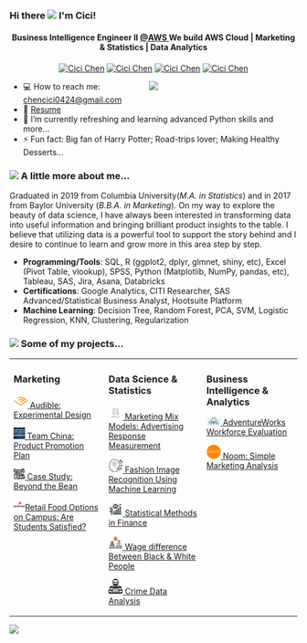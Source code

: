 ### Hi there <img src="https://media.giphy.com/media/hvRJCLFzcasrR4ia7z/giphy.gif" width="40"> I'm Cici!

<h4 align="center"> 
  Business Intelligence Engineer II <a href="https://aws.amazon.com/?nc2=h_lg" title="标题"> @AWS </a> We build AWS Cloud | Marketing & Statistics | Data Analytics
</h4>

<p align="center">
  <a href="https://github.com/iamcici0424" target="_blank"><img align="center" src="https://cdn0.iconfinder.com/data/icons/social-media-filled-2/24/social_media-20-512.png" alt="Cici Chen" height="30" width="30" /></a>
  <a href="https://www.linkedin.com/in/iamcici/" target="_blank"><img align="center" src="https://cdn4.iconfinder.com/data/icons/colorful-guache-social-media-logos-1/159/social-media_linkedin-512.png" alt="Cici Chen" height="25" width="25" /></a>
  <a href="https://www.notion.so/iamcici/Welcome-to-Cici-s-Project-Portfolio-45f750933f6d4cf6b6de73bf73239bca" target="_blank"><img align="center" src="https://img.icons8.com/plasticine/2x/notion.png" alt="Cici Chen" height="35" width="35" /></a>
  <a href="mailto:cc4291@columbia.edu" target="_blank"><img align="center" src="https://cdn3.iconfinder.com/data/icons/colorful-guache-social-media-logos-1/159/social-media_gmail-512.png" alt="Cici Chen" height="22" width="22" /></a>
</p>

 <a href="#"><img align="right" src=pics/pic1.png width=260>
 </a>

- 💻 How to reach me: chencici0424@gmail.com
- 📝 [Resume](Resume_Cici_Chen.pdf)
- 🌱 I’m currently refreshing and learning advanced Python skills and more...
- ⚡  Fun fact: Big fan of Harry Potter; Road-trips lover; Making Healthy Desserts...

### <img src="https://media.giphy.com/media/VgCDAzcKvsR6OM0uWg/giphy.gif" width="50"> A little more about me... 

Graduated in 2019 from Columbia University(*M.A. in Statistics*) and in 2017 from Baylor University (*B.B.A. in Marketing*). On my way to explore the beauty of data science, I have always been interested in transforming data into useful information and bringing brilliant product insights to the table. I believe that utilizing data is a powerful tool to support the story behind and I desire to continue to learn and grow more in this area step by step.

- **Programming/Tools**: SQL, R (ggplot2, dplyr, glmnet, shiny, etc), Excel (Pivot Table, vlookup), SPSS,
Python (Matplotlib, NumPy, pandas, etc), Tableau, SAS, Jira, Asana, Databricks
- **Certifications**: Google Analytics, CITI Researcher, SAS Advanced/Statistical Business Analyst, Hootsuite Platform 
- **Machine Learning**: Decision Tree, Random Forest, PCA, SVM, Logistic Regression, KNN, Clustering, Regularization

### <a href="#"><img src="https://media.giphy.com/media/VgCDAzcKvsR6OM0uWg/giphy.gif" width="50"></a> Some of my projects... 

<table><tr><td valign="top" width="33%">

### Marketing

  <a href="#"><img width="25" src=pics/audible.png > [Audible: Experimental Design](https://github.com/iamcici0424/Audible_Experimental_Design) </a>

  <a href="#"><img width="20" src=pics/team_china.jpg > [Team China: Product Promotion Plan](https://github.com/iamcici0424/Product_Promotion_Plan) </a>

  <a href="#"><img width="20" src=pics/beyond_the_bean.png > [Case Study: Beyond the Bean](https://github.com/iamcici0424/Beyond_the_Bean) </a>

  <a href="#"><img width="20" src=pics/armark.png >[Retail Food Options on Campus: Are Students Satisfied?](https://github.com/iamcici0424/Retail_Food_Options_on_Campus) </a>

</td><td valign="top" width="34%">

### Data Science & Statistics

  <a href="#"><img width="25" src=pics/MMM.jpg > [Marketing Mix Models: Advertising Response Measurement](https://github.com/iamcici0424/Marketing-Mix-Models) </a>

  <a href="#"><img width="25" src=pics/ML.png > [Fashion Image Recognition Using Machine Learning](https://github.com/iamcici0424/Fashion_Image_Recognition_Using_Machine_Learning) </a>

  <a href="#"><img width="25" src=pics/fin.png > [Statistical Methods in Finance](https://github.com/iamcici0424/Statistical_Methods_in_Finance) </a>

  <a href="#"><img width="25" src=pics/wage.png > [Wage difference Between Black & White People](https://github.com/iamcici0424/Wage_Difference) </a>

  <a href="#"><img width="25" src=pics/crime.png > [Crime Data Analysis](https://github.com/iamcici0424/Crime_Data_Analysis) </a>

</td><td valign="top" width="33%">

### Business Intelligence & Analytics

  <a href="#"><img width="25" src=pics/work.png > [AdventureWorks Workforce Evaluation](https://github.com/iamcici0424/AdventureWorks_Workforce_Evaluation) </a>

  <a href="#"><img width="25" src=pics/noom.png > [Noom: Simple Marketing Analysis](https://github.com/iamcici0424/Noom_Marketing_Analysis) </a>

</td></tr></table>

![](https://visitor-badge.glitch.me/badge?page_id=iamcici.iamcici)

<!--
**iamcici0424/iamcici0424** is a ✨ _special_ ✨ repository because its `README.md` (this file) appears on your GitHub profile.

Here are some ideas to get you started:

- 🔭 I’m currently working on ...
- 🌱 I’m currently learning ...
- 👯 I’m looking to collaborate on ...
- 🤔 I’m looking for help with ...
- 💬 Ask me about ...
- 📫 How to reach me: ...
- 😄 Pronouns: ...
- ⚡ Fun fact: ...
-->
